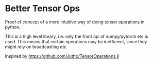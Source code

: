 # Better Tensor Ops

Proof of concept of a more intuitive way of doing tensor operations in python.

This is a high level library, i.e. only the front api of numpy/pytorch etc is used.
This means that certain operations may be inefficient, since they might rely on broadcasting etc.

Inspired by https://github.com/Jutho/TensorOperations.jl